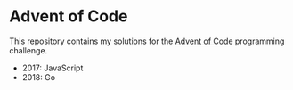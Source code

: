 # Advent of Code
This repository contains my solutions for the [Advent of Code](https://adventofcode) programming challenge.

- 2017: JavaScript
- 2018: Go
